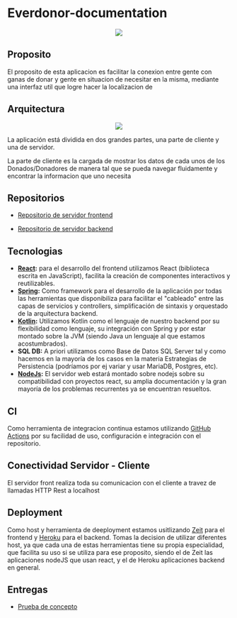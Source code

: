 # Everdonor-documentation

<p align="center">
  <img src="Icono.jpg" />
</p>

## Proposito

El proposito de esta aplicacion es facilitar la conexion entre gente con ganas de donar y gente en situacion de necesitar en la misma, mediante una interfaz util que logre hacer la localizacion de 

## Arquitectura

<p align="center">
  <img src="Arquitectura.png" />
</p>

La aplicación está dividida en dos grandes partes, una parte de cliente y una de servidor.

La parte de cliente es la cargada de mostrar los datos de cada unos de los Donados/Donadores de manera tal que se pueda navegar fluidamente y encontrar la informacion que uno necesita

## Repositorios

- [Repositorio de servidor frontend](https://github.com/Everdonor/Everdonor-Front-End)

- [Repositorio de servidor backend](https://github.com/Everdonor/everdonor-documentation)

## Tecnologias

- **[React](https://reactjs.org/docs/getting-started.html):** para el desarrollo del frontend utilizamos React (biblioteca escrita en JavaScript), facilita la creación de componentes interactivos y reutilizables.
- **[Spring](https://docs.spring.io/spring-framework/docs/current/spring-framework-reference/index.html):** Como framework para el desarrollo de la aplicación por todas las herramientas que disponibiliza para facilitar el "cableado" entre las capas de servicios y controllers, simplificación de sintaxis y orquestado de la arquitectura backend.
- **[Kotlin](https://kotlinlang.org/docs/reference/):** Utilizamos Kotlin como el lenguaje de nuestro backend por su flexibilidad como lenguaje, su integración con Spring y por estar montado sobre la JVM (siendo Java un lenguaje al que estamos acostumbrados).
- **SQL DB:** A priori utilizamos como Base de Datos SQL Server tal y como hacemos en la mayoría de los casos en la materia Estrategias de Persistencia (podríamos por ej variar y usar MariaDB, Postgres, etc).
- **[NodeJs](https://nodejs.org/en/docs/):** El servidor web estará montado sobre nodejs sobre su compatibilidad con proyectos react, su amplia documentación y la gran mayoría de los problemas recurrentes ya se encuentran resueltos.

## CI

Como herramienta de integracion continua estamos utilizando [GitHub Actions](https://github.com/features/actions) por su facilidad de uso, configuración e integración con el repositorio.

## Conectividad Servidor - Cliente

El servidor front realiza toda su comunicacion con el cliente a travez de llamadas HTTP Rest a localhost

## Deployment

Como host y herramienta de deeployment estamos usitlizando [Zeit](https://zeit.co/) para el frontend y [Heroku](https://www.heroku.com) para el backend. Tomas la decision de utilizar diferentes host, ya que cada una de estas herramientas tiene su propia especialidad, que facilita su uso si se utiliza para ese proposito, siendo el de Zeit las aplicaciones nodeJS que usan react, y el de Heroku aplicaciones backend en general.

## Entregas

- [Prueba de concepto](entregas/pruebaDeConcepto.md)